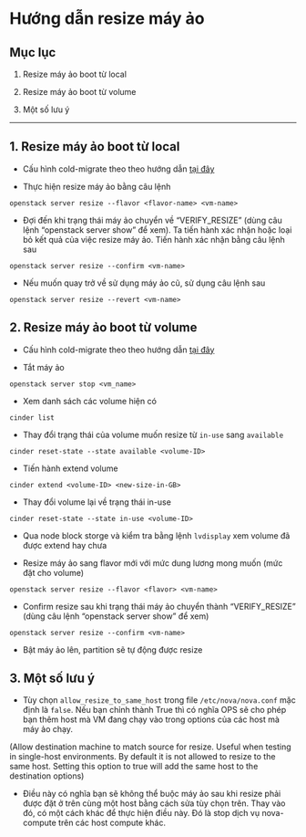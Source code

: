 
# Hướng dẫn resize máy ảo

## Mục lục

1. Resize máy ảo boot từ local

2. Resize máy ảo boot từ volume

3. Một số lưu ý

-------------

## 1. Resize máy ảo boot từ local

- Cấu hình cold-migrate theo theo hướng dẫn [tại đây](./docs/migration.md)

- Thực hiện resize máy ảo bằng câu lệnh

`openstack server resize --flavor <flavor-name> <vm-name>`

- Đợi đến khi trạng thái máy ảo chuyển về “VERIFY_RESIZE” (dùng câu lệnh “openstack server show” để xem). Ta tiến hành xác nhận hoặc loại bỏ kết quả của việc resize máy ảo. Tiến hành xác nhận bằng câu lệnh sau

`openstack server resize --confirm <vm-name>`

- Nếu muốn quay trở về sử dụng máy ảo cũ, sử dụng câu lệnh sau

`openstack server resize --revert <vm-name>`

## 2. Resize máy ảo boot từ volume

- Cấu hình cold-migrate theo theo hướng dẫn [tại đây](./docs/migration.md)

- Tắt máy ảo

`openstack server stop <vm_name>`

- Xem danh sách các volume hiện có

`cinder list`

- Thay đổi trạng thái của volume muốn resize từ `in-use` sang `available`

`cinder reset-state --state available <volume-ID>`

- Tiến hành extend volume  

`cinder extend <volume-ID> <new-size-in-GB>`

- Thay đổi volume lại về trạng thái in-use

`cinder reset-state --state in-use <volume-ID>`

- Qua node block storge và kiểm tra bằng lệnh `lvdisplay` xem volume đã được extend hay chưa

- Resize máy ảo sang flavor mới với mức dung lương mong muốn (mức đặt cho volume)

`openstack server resize --flavor <flavor> <vm-name>`

- Confirm resize sau khi trạng thái máy ảo chuyển thành “VERIFY_RESIZE” (dùng câu lệnh “openstack server show” để xem)

`openstack server resize --confirm <vm-name>`

- Bật máy ảo lên, partition sẽ tự động được resize

## 3. Một số lưu ý

- Tùy chọn `allow_resize_to_same_host` trong file `/etc/nova/nova.conf` mặc định là `false`. Nếu bạn chỉnh thành True thì có nghĩa OPS sẽ cho phép bạn thêm host mà VM đang chạy vào trong options của các host mà máy ảo chạy.

(Allow destination machine to match source for resize. Useful when testing in single-host environments. By default it is not allowed to resize to the same host. Setting this option to true will add the same host to the destination options)

- Điều này có nghĩa bạn sẽ không thể buộc máy ảo sau khi resize phải được đặt ở trên cùng một host bằng cách sửa tùy chọn trên. Thay vào đó, có một cách khác để thực hiện điều này. Đó là stop dịch vụ nova-compute trên các host compute khác.
